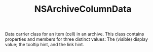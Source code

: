 ﻿---
uid: crmscript_ref_NSArchiveColumnData
title: NSArchiveColumnData
intellisense: Void.NSArchiveColumnData
keywords: NSArchiveColumnData
so.topic: reference
---

Data carrier class for an item (cell) in an archive. This class contains properties and members for three distinct values: The (visible) display value; the tooltip hint, and the link hint.
